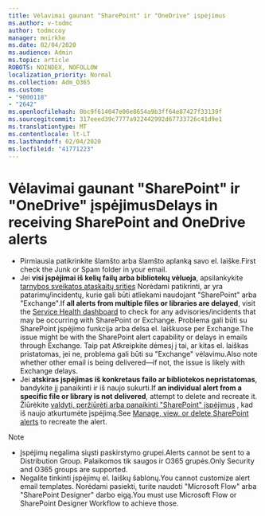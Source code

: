 ```yaml
---
title: Vėlavimai gaunant "SharePoint" ir "OneDrive" įspėjimus
ms.author: v-todmc
author: todmccoy
manager: mnirkhe
ms.date: 02/04/2020
ms.audience: Admin
ms.topic: article
ROBOTS: NOINDEX, NOFOLLOW
localization_priority: Normal
ms.collection: Adm_O365
ms.custom:
- "9000118"
- "2642"
ms.openlocfilehash: 0bc9f614047e06e8654a9b3ff64e87427f33139f
ms.sourcegitcommit: 317eeed39c7777a922442992d67733726c41d9e1
ms.translationtype: MT
ms.contentlocale: lt-LT
ms.lasthandoff: 02/04/2020
ms.locfileid: "41771223"
---
```

# <a name="delays-in-receiving-sharepoint-and-onedrive-alerts"></a><span data-ttu-id="aec3f-102">Vėlavimai gaunant "SharePoint" ir "OneDrive" įspėjimus</span><span class="sxs-lookup"><span data-stu-id="aec3f-102">Delays in receiving SharePoint and OneDrive alerts</span></span>

- <span data-ttu-id="aec3f-103">Pirmiausia patikrinkite šlamšto arba šlamšto aplanką savo el. laiške.</span><span class="sxs-lookup"><span data-stu-id="aec3f-103">First check the Junk or Spam folder in your email.</span></span>
- <span data-ttu-id="aec3f-104">Jei **visi įspėjimai iš kelių failų arba bibliotekų vėluoja**, apsilankykite [tarnybos sveikatos ataskaitų srities](https://nam06.safelinks.protection.outlook.com/?url=https://admin.microsoft.com/AdminPortal/Home%23/servicehealth&data=02%7c01%7cv-todmc%40microsoft.com%7c2cd2037aa7304711d2bc08d741fae254%7c72f988bf86f141af91ab2d7cd011db47%7c1%7c0%7c637050418099632638&sdata=35FUOTleK0Sc0z%2B7N7Vm0tOgXplyeOe3LcIzqRziGXc%3D&reserved=0) Norėdami patikrinti, ar yra patarimų/incidentų, kurie gali būti atliekami naudojant "SharePoint" arba "Exchange".</span><span class="sxs-lookup"><span data-stu-id="aec3f-104">If **all alerts from multiple files or libraries are delayed**, visit the [Service Health dashboard](https://nam06.safelinks.protection.outlook.com/?url=https://admin.microsoft.com/AdminPortal/Home%23/servicehealth&data=02%7c01%7cv-todmc%40microsoft.com%7c2cd2037aa7304711d2bc08d741fae254%7c72f988bf86f141af91ab2d7cd011db47%7c1%7c0%7c637050418099632638&sdata=35FUOTleK0Sc0z%2B7N7Vm0tOgXplyeOe3LcIzqRziGXc%3D&reserved=0) to check for any advisories/incidents that may be occurring with SharePoint or Exchange.</span></span> <span data-ttu-id="aec3f-105">Problema gali būti su SharePoint įspėjimo funkcija arba delsa el. laiškuose per Exchange.</span><span class="sxs-lookup"><span data-stu-id="aec3f-105">The issue might be with the SharePoint alert capability or delays in emails through Exchange.</span></span> <span data-ttu-id="aec3f-106">Taip pat Atkreipkite dėmesį į tai, ar kitas el. laiškas pristatomas, jei ne, problema gali būti su "Exchange" vėlavimu.</span><span class="sxs-lookup"><span data-stu-id="aec3f-106">Also note whether other email is being delivered—if not, the issue is likely with Exchange delays.</span></span>
- <span data-ttu-id="aec3f-107">Jei **atskiras įspėjimas iš konkretaus failo ar bibliotekos nepristatomas**, bandykite jį panaikinti ir iš naujo sukurti.</span><span class="sxs-lookup"><span data-stu-id="aec3f-107">If **an individual alert from a specific file or library is not delivered**, attempt to delete and recreate it.</span></span> <span data-ttu-id="aec3f-108">Žiūrėkite [valdyti, peržiūrėti arba panaikinti "SharePoint" įspėjimus](https://nam06.safelinks.protection.outlook.com/?url=https://support.office.com/article/manage-view-or-delete-sharepoint-alerts-99dfb19c-9a90-4a8c-aba1-aa8c8afb0de2?ui%3Den-US%26rs%3D%26ad%3DUS%23ID0EAADAAA%3DOnline&data=02%7c01%7cv-todmc%40microsoft.com%7c2cd2037aa7304711d2bc08d741fae254%7c72f988bf86f141af91ab2d7cd011db47%7c1%7c0%7c637050418099632638&sdata=AkE%2BjiG6%2BA59llp2DGcg4uHHUjaUDUnAlK5ax/epn3E%3D&reserved=0) , kad iš naujo atkurtumėte įspėjimą.</span><span class="sxs-lookup"><span data-stu-id="aec3f-108">See [Manage, view, or delete SharePoint alerts](https://nam06.safelinks.protection.outlook.com/?url=https://support.office.com/article/manage-view-or-delete-sharepoint-alerts-99dfb19c-9a90-4a8c-aba1-aa8c8afb0de2?ui%3Den-US%26rs%3D%26ad%3DUS%23ID0EAADAAA%3DOnline&data=02%7c01%7cv-todmc%40microsoft.com%7c2cd2037aa7304711d2bc08d741fae254%7c72f988bf86f141af91ab2d7cd011db47%7c1%7c0%7c637050418099632638&sdata=AkE%2BjiG6%2BA59llp2DGcg4uHHUjaUDUnAlK5ax/epn3E%3D&reserved=0) to recreate the alert.</span></span>

> [!NOTE]
> - <span data-ttu-id="aec3f-109">Įspėjimų negalima siųsti paskirstymo grupei.</span><span class="sxs-lookup"><span data-stu-id="aec3f-109">Alerts cannot be sent to a Distribution Group.</span></span> <span data-ttu-id="aec3f-110">Palaikomos tik saugos ir O365 grupės.</span><span class="sxs-lookup"><span data-stu-id="aec3f-110">Only Security and O365 groups are supported.</span></span>
> - <span data-ttu-id="aec3f-111">Negalite tinkinti įspėjimų el. laiškų šablonų.</span><span class="sxs-lookup"><span data-stu-id="aec3f-111">You cannot customize alert email templates.</span></span> <span data-ttu-id="aec3f-112">Norėdami pasiekti, turite naudoti "Microsoft Flow" arba "SharePoint Designer" darbo eigą.</span><span class="sxs-lookup"><span data-stu-id="aec3f-112">You must use Microsoft Flow or SharePoint Designer Workflow to achieve those.</span></span>

